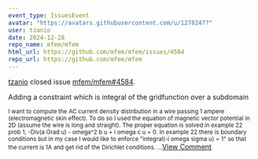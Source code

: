 ```yaml
---
event_type: IssuesEvent
avatar: "https://avatars.githubusercontent.com/u/1278247?"
user: tzanio
date: 2024-12-28
repo_name: mfem/mfem
html_url: https://github.com/mfem/mfem/issues/4584
repo_url: https://github.com/mfem/mfem
---
```


<a href='https://github.com/tzanio' target='_blank'>tzanio</a> closed issue <a href='https://github.com/mfem/mfem/issues/4584' target='_blank'>mfem/mfem#4584</a>.

<p>Adding a constraint which is integral of the gridfunction over a subdomain</p><small>I want to compute the AC current density distribution in a wire passing 1 ampere (electromagnetic skin effect). To do so I used the equation of magnetic vector potential in 2D (assume the wire is long and straight). The proper equation is solved in example 22 prob 1, -Div(a Grad u) - omega^2 b u + i omega c u = 0. In example 22 there is boundary conditions but in my case I would like to enforce "integral(-i omega sigma u) = 1" so that the current is 1A and get rid of the Dirichlet conditions....</small><a href='https://github.com/mfem/mfem/issues/4584' target='_blank'>View Comment</a>